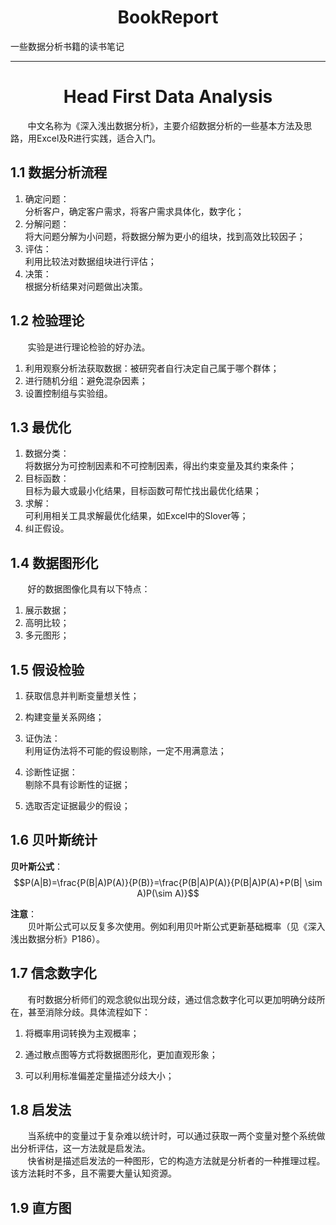 # <center>BookReport</center>  

一些数据分析书籍的读书笔记  

---------------------------

# <center>Head First Data Analysis</center>
&nbsp;&nbsp;&nbsp;&nbsp;&nbsp;&nbsp;&nbsp;中文名称为《深入浅出数据分析》，主要介绍数据分析的一些基本方法及思路，用Excel及R进行实践，适合入门。
## 1.1 数据分析流程
1. 确定问题：  
分析客户，确定客户需求，将客户需求具体化，数字化；  
2. 分解问题：  
将大问题分解为小问题，将数据分解为更小的组块，找到高效比较因子；  
3. 评估：  
利用比较法对数据组块进行评估；  
4. 决策：  
根据分析结果对问题做出决策。

## 1.2 检验理论  
&nbsp;&nbsp;&nbsp;&nbsp;&nbsp;&nbsp;&nbsp;实验是进行理论检验的好办法。  

1. 利用观察分析法获取数据：被研究者自行决定自己属于哪个群体；    
2. 进行随机分组：避免混杂因素；  
3. 设置控制组与实验组。  

## 1.3 最优化
1. 数据分类：  
将数据分为可控制因素和不可控制因素，得出约束变量及其约束条件；
2. 目标函数：  
目标为最大或最小化结果，目标函数可帮忙找出最优化结果；  
3. 求解：  
可利用相关工具求解最优化结果，如Excel中的Slover等；  
4. 纠正假设。  

## 1.4 数据图形化  
&nbsp;&nbsp;&nbsp;&nbsp;&nbsp;&nbsp;&nbsp;好的数据图像化具有以下特点：  
 
 1. 展示数据；
 2. 高明比较；
 3. 多元图形；

## 1.5 假设检验
1. 获取信息并判断变量想关性；

2. 构建变量关系网络；

3. 证伪法：  
利用证伪法将不可能的假设剔除，一定不用满意法；  
4. 诊断性证据：  
剔除不具有诊断性的证据；
5. 选取否定证据最少的假设；

## 1.6 贝叶斯统计
**贝叶斯公式**：
$$P(A|B)=\frac{P(B|A)P(A)}{P(B)}=\frac{P(B|A)P(A)}{P(B|A)P(A)+P(B| \sim A)P(\sim A)}$$  

**注意**：  
&nbsp;&nbsp;&nbsp;&nbsp;&nbsp;&nbsp;&nbsp;贝叶斯公式可以反复多次使用。例如利用贝叶斯公式更新基础概率（见《深入浅出数据分析》P186）。  

## 1.7 信念数字化
&nbsp;&nbsp;&nbsp;&nbsp;&nbsp;&nbsp;&nbsp;有时数据分析师们的观念貌似出现分歧，通过信念数字化可以更加明确分歧所在，甚至消除分歧。具体流程如下： 

  1. 将概率用词转换为主观概率；
  
  2. 通过散点图等方式将数据图形化，更加直观形象；  

  3. 可以利用标准偏差定量描述分歧大小；

## 1.8 启发法  
&nbsp;&nbsp;&nbsp;&nbsp;&nbsp;&nbsp;&nbsp;当系统中的变量过于复杂难以统计时，可以通过获取一两个变量对整个系统做出分析评估，这一方法就是启发法。  
&nbsp;&nbsp;&nbsp;&nbsp;&nbsp;&nbsp;&nbsp;快省树是描述启发法的一种图形，它的构造方法就是分析者的一种推理过程。该方法耗时不多，且不需要大量认知资源。

## 1.9 直方图